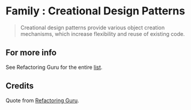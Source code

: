 
Family : Creational Design Patterns
=======

> Creational design patterns provide various object creation mechanisms, which increase flexibility and reuse of existing code. 


For more info <!-- TODO: must be deleted after adding all patterns of the family -->
-------------
See Refactoring Guru for the entire [list](https://refactoring.guru/design-patterns/creational-patterns). 

Credits
---------
Quote from [Refactoring Guru](https://refactoring.guru/design-patterns/creational-patterns).

